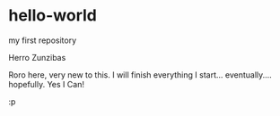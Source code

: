 # hello-world
my first repository

Herro Zunzibas

Roro here, very new to this. I will finish everything I start... eventually.... hopefully. Yes I Can!

:p
